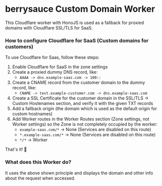 # berrysauce Custom Domain Worker
This Cloudflare worker with HonoJS is used as a fallback for proxied domains with Cloudflare SSL/TLS for SaaS.

### How to configure Cloudflare for SaaS (Custom domains for customers)
To use Cloudflare for Saas, follow these steps:

1. Enable Cloudflare for SaaS in the zone settings
2. Create a proxied dummy DNS record, like:
    - `AAAA -> dns.example-saas.com -> 100::`
3. Create a CNAME record from the customer domain to the dummy record, like:
    - `CNAME -> test.example-customer.com -> dns.example-saas.com`
4. Create a SSL Certificate for the customer domain in the SSL/TLS -> Custom Hostenames section, and verify it with the given TXT records
5. Add a fallback origin (the domain which is used as the default origin for custom hostnames)
6. Add Worker routes in the Worker Routes section (Zone settings, not Worker settings) so the Zone is not completely occupied by the worker:
    - `example-saas.com/*`	-> None (Services are disabled on this route)	
    - `*.example-saas.com/*`	-> None (Services are disabled on this route)
    - `*/*`	                -> Worker

That's it! 🎉

### What does this Worker do?
It uses the above shown principle and displays the domain and other info about the request when accessed.